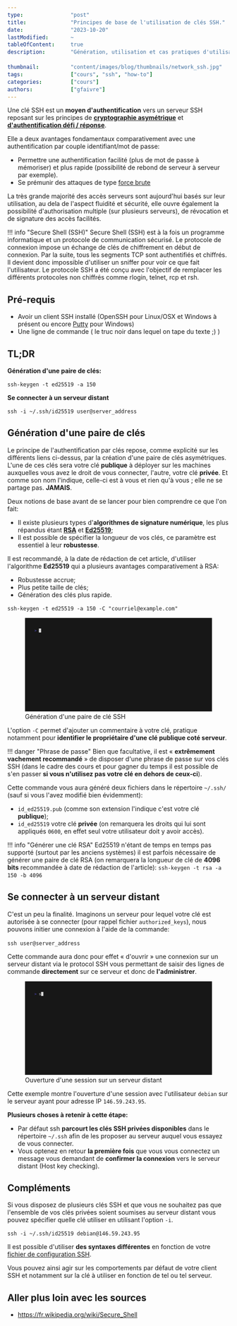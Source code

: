 ```yaml
---
type:               "post"
title:              "Principes de base de l'utilisation de clés SSH."
date:               "2023-10-20"
lastModified:       ~
tableOfContent:     true
description:        "Génération, utilisation et cas pratiques d'utilisation de clés SSH."

thumbnail:          "content/images/blog/thumbnails/network_ssh.jpg"
tags:               ["cours", "ssh", "how-to"]
categories:         ["cours"]
authors:            ["gfaivre"]
---
```


Une clé SSH est un **moyen d'authentification** vers un serveur SSH reposant sur les principes de **[cryptographie asymétrique](https://fr.wikipedia.org/wiki/Cryptographie_asym%C3%A9trique)** et **[d'authentification défi / réponse](https://fr.wikipedia.org/wiki/Authentification_d%C3%A9fi-r%C3%A9ponse)**.

Elle a deux avantages fondamentaux comparativement avec une authentification par couple identifiant/mot de passe:

- Permettre une authentification facilité (plus de mot de passe à mémoriser) et plus rapide (possibilité de rebond de serveur à serveur par exemple).
- Se prémunir des attaques de type [force brute](https://fr.wikipedia.org/wiki/Attaque_par_force_brute)

La très grande majorité des accès serveurs sont aujourd'hui basés sur leur utilisation, au dela de l'aspect fluidité et sécurité, elle ouvre également la possibilité d'authorisation multiple (sur plusieurs serveurs), de révocation et de signature des accès facilités.

!!! info "Secure Shell (SSH)"
    Secure Shell (SSH) est à la fois un programme informatique et un protocole de communication sécurisé.
    Le protocole de connexion impose un échange de clés de chiffrement en début de connexion. Par la suite, tous les segments TCP sont authentifiés et chiffrés. Il devient donc impossible d'utiliser un sniffer pour voir ce que fait l'utilisateur.
    Le protocole SSH a été conçu avec l'objectif de remplacer les différents protocoles non chiffrés comme rlogin, telnet, rcp et rsh.

## Pré-requis

- Avoir un client SSH installé (OpenSSH pour Linux/OSX et Windows à présent ou encore [Putty](https://www.putty.org/) pour Windows)
- Une ligne de commande ( le truc noir dans lequel on tape du texte ;) )

## TL;DR

**Génération d'une paire de clés:**
```
ssh-keygen -t ed25519 -a 150
```

**Se connecter à un serveur distant**

```
ssh -i ~/.ssh/id25519 user@server_address
```

## Génération d'une paire de clés

Le principe de l'authentification par clés repose, comme explicité sur les différents liens ci-dessus, par la création d'une paire de clés asymétriques.
L'une de ces clés sera votre clé **publique** à déployer sur les machines auxquelles vous avez le droit de vous connecter, l'autre, votre clé **privée**. Et comme son nom l'indique, celle-ci est à vous et rien qu'à vous ; elle ne se partage pas. **JAMAIS**.

Deux notions de base avant de se lancer pour bien comprendre ce que l'on fait:

- Il existe plusieurs types d'**algorithmes de signature numérique**, les plus répandus étant **[RSA](https://fr.wikipedia.org/wiki/Chiffrement_RSA)** et **[Ed25519](https://fr.wikipedia.org/wiki/EdDSA)**;
- Il est possible de spécifier la longueur de vos clés, ce paramètre est essentiel à leur **robustesse**.

Il est recommandé, à la date de rédaction de cet article, d'utiliser l'algorithme **Ed25519** qui a plusieurs avantages comparativement à RSA:

- Robustesse accrue;
- Plus petite taille de clés;
- Génération des clés plus rapide.

```
ssh-keygen -t ed25519 -a 150 -C "courriel@example.com"
```

<figure>
    <img src="content/images/blog/2023/cours/ssh-keygen.gif">
    <figcaption>
      <span class="figure__legend">Génération d'une paire de clé SSH</span>
    </figcaption>
</figure>

L'option `-C` permet d'ajouter un commentaire à votre clé, pratique notamment pour **identifier le propriétaire d'une clé publique coté serveur**.

!!! danger "Phrase de passe"
    Bien que facultative, il est « **extrêmement vachement recommandé** » de disposer d'une phrase de passe sur vos clés SSH (dans le cadre des cours et pour gagner du temps il est possible de s'en passer **si vous n'utilisez pas votre clé en dehors de ceux-ci**).

Cette commande vous aura généré deux fichiers dans le répertoire `~/.ssh/` (sauf si vous l'avez modifié bien évidemment):

- `id_ed25519.pub` (comme son extension l'indique c'est votre clé **publique**);
- `id_ed25519` votre clé **privée** (on remarquera les droits qui lui sont appliqués `0600`, en effet seul votre utilisateur doit y avoir accès).

!!! info "Générer une clé RSA"
    Ed25519 n'étant de temps en temps pas supporté (surtout par les anciens systèmes) il est parfois nécessaire de générer une paire de clé RSA (on remarquera la longueur de clé de **4096 bits** recommandée à date de rédaction de l'article):
    `ssh-keygen -t rsa -a 150 -b 4096`

## Se connecter à un serveur distant

C'est un peu la finalité.
Imaginons un serveur pour lequel votre clé est autorisée à se connecter (pour rappel fichier `authorized_keys`), nous pouvons initier une connexion à l'aide de la commande:

`ssh user@server_address`

Cette commande aura donc pour effet « d'ouvrir » une connexion sur un serveur distant via le protocol SSH vous permettant de saisir des lignes de commande **directement** sur ce serveur et donc de **l'administrer**.

<figure>
    <img src="content/images/blog/2023/cours/ssh.gif">
    <figcaption>
      <span class="figure__legend">Ouverture d'une session sur un serveur distant</span>
    </figcaption>
</figure>

Cette exemple montre l'ouverture d'une session avec l'utilisateur `debian` sur le serveur ayant pour adresse IP `146.59.243.95`.

**Plusieurs choses à retenir à cette étape:**

- Par défaut ssh **parcourt les clés SSH privées disponibles** dans le répertoire `~/.ssh` afin de les proposer au serveur auquel vous essayez de vous connecter.
- Vous optenez en retour **la première fois** que vous vous connectez un message vous demandant de **confirmer la connexion** vers le serveur distant (Host key checking).

## Compléments

Si vous disposez de plusieurs clés SSH et que vous ne souhaitez pas que l'ensemble de vos clés privées soient soumises au serveur distant vous pouvez spécifier quelle clé utiliser en utilisant l'option `-i`.

```
ssh -i ~/.ssh/id25519 debian@146.59.243.95
```

Il est possible d'utiliser **des syntaxes différentes** en fonction de votre [fichier de configuration SSH](/blog/cours/utiliser-la-configuration-ssh-client).

Vous pouvez ainsi agir sur les comportements par défaut de votre client SSH et notamment sur la clé à utiliser en fonction de tel ou tel serveur.


## Aller plus loin avec les sources

- https://fr.wikipedia.org/wiki/Secure_Shell